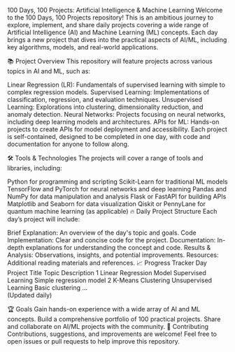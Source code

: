 100 Days, 100 Projects: Artificial Intelligence & Machine Learning
Welcome to the 100 Days, 100 Projects repository! This is an ambitious journey to explore, implement, and share daily projects covering a wide range of Artificial Intelligence (AI) and Machine Learning (ML) concepts. Each day brings a new project that dives into the practical aspects of AI/ML, including key algorithms, models, and real-world applications.

📚 Project Overview
This repository will feature projects across various topics in AI and ML, such as:

Linear Regression (LR): Fundamentals of supervised learning with simple to complex regression models.
Supervised Learning: Implementations of classification, regression, and evaluation techniques.
Unsupervised Learning: Explorations into clustering, dimensionality reduction, and anomaly detection.
Neural Networks: Projects focusing on neural networks, including deep learning models and architectures.
APIs for ML: Hands-on projects to create APIs for model deployment and accessibility.
Each project is self-contained, designed to be completed in one day, with code and documentation for anyone to follow along.

🛠️ Tools & Technologies
The projects will cover a range of tools and libraries, including:

Python for programming and scripting
Scikit-Learn for traditional ML models
TensorFlow and PyTorch for neural networks and deep learning
Pandas and NumPy for data manipulation and analysis
Flask or FastAPI for building APIs
Matplotlib and Seaborn for data visualization
Qiskit or PennyLane for quantum machine learning (as applicable)
🔥 Daily Project Structure
Each day’s project will include:

Brief Explanation: An overview of the day's topic and goals.
Code Implementation: Clear and concise code for the project.
Documentation: In-depth explanations for understanding the concept and code.
Results & Analysis: Observations, insights, and potential improvements.
Resources: Additional reading materials and references.
📈 Progress Tracker
Day	Project Title	Topic	Description
1	Linear Regression Model	Supervised Learning	Simple regression model
2	K-Means Clustering	Unsupervised Learning	Basic clustering
...			
(Updated daily)

🏆 Goals
Gain hands-on experience with a wide array of AI and ML concepts.
Build a comprehensive portfolio of 100 practical projects.
Share and collaborate on AI/ML projects with the community.
🤝 Contributing
Contributions, suggestions, and improvements are welcome! Feel free to open issues or pull requests to help improve this repository.
